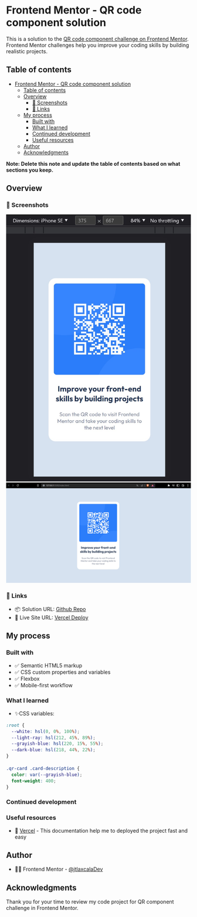 # Frontend Mentor - QR code component solution

This is a solution to the [QR code component challenge on Frontend Mentor](https://www.frontendmentor.io/challenges/qr-code-component-iux_sIO_H). Frontend Mentor challenges help you improve your coding skills by building realistic projects. 

## Table of contents

- [Frontend Mentor - QR code component solution](#frontend-mentor---qr-code-component-solution)
  - [Table of contents](#table-of-contents)
  - [Overview](#overview)
    - [📸 Screenshots](#-screenshots)
    - [🔗 Links](#-links)
  - [My process](#my-process)
    - [Built with](#built-with)
    - [What I learned](#what-i-learned)
    - [Continued development](#continued-development)
    - [Useful resources](#useful-resources)
  - [Author](#author)
  - [Acknowledgments](#acknowledgments)

**Note: Delete this note and update the table of contents based on what sections you keep.**

## Overview

### 📸 Screenshots

![](./results/mobile.jpg)
![](./results/desktop.jpg)

### 🔗 Links

- 📦 Solution URL: [Github Repo](https://github.com/jtlaxcalaDev/Frontend-Mentor-QR-component-vanilla)
- 🚀 Live Site URL: [Vercel Deploy](frontend-mentor-qr-component-vanilla.vercel.app)

## My process

### Built with

- ✅ Semantic HTML5 markup
- ✅ CSS custom properties and variables
- ✅ Flexbox
- ✅ Mobile-first workflow

### What I learned

- ✨CSS variables:

```css
:root {
  --white: hsl(0, 0%, 100%);
  --light-ray: hsl(212, 45%, 89%);
  --grayish-blue: hsl(220, 15%, 55%);
  --dark-blue: hsl(218, 44%, 22%);
}

.qr-card .card-description {
  color: var(--grayish-blue);
  font-weight: 400;
}

```

### Continued development

### Useful resources

- 🚀 [Vercel](https://vercel.com/docs/concepts/git#deploying-a-git-repository) - This documentation help me to deployed the project fast and easy

## Author

- 👨‍🚀 Frontend Mentor - [@jtlaxcalaDev](https://www.frontendmentor.io/profile/jtlaxcalaDev)

## Acknowledgments

Thank you for your time to review my code project for QR component challenge in Frontend Mentor.

